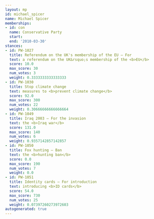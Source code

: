 ```yaml
---
layout: mp
id: michael_spicer
name: Michael Spicer
memberships:
- id: con
  name: Conservative Party
  start: 
  end: '2010-03-30'
stances:
- id: PW-1027
  title: Referendum on the UK's membership of the EU — For
  text: a referendum on the UK&rsquo;s membership of the <b>EU</b>
  score: 10.0
  max_score: 30
  num_votes: 3
  weight: 0.3333333333333333
- id: PW-1030
  title: Stop climate change
  text: measures to <b>prevent climate change</b>
  score: 92.0
  max_score: 300
  num_votes: 22
  weight: 0.30666666666666664
- id: PW-1049
  title: Iraq 2003 — For the invasion
  text: the <b>Iraq war</b>
  score: 131.0
  max_score: 140
  num_votes: 6
  weight: 0.9357142857142857
- id: PW-1050
  title: Fox hunting — Ban
  text: the <b>hunting ban</b>
  score: 0.0
  max_score: 190
  num_votes: 7
  weight: 0.0
- id: PW-1051
  title: Identity cards — For introduction
  text: introducing <b>ID cards</b>
  score: 54.0
  max_score: 730
  num_votes: 25
  weight: 0.07397260273972603
autogenerated: true
---
```

